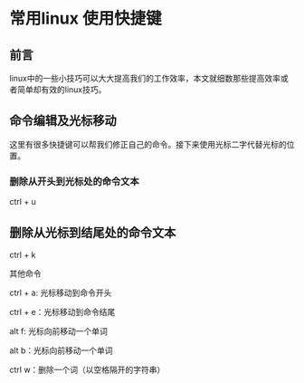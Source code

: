 # 常用linux 使用快捷键

## 前言

linux中的一些小技巧可以大大提高我们的工作效率，本文就细数那些提高效率或者简单却有效的linux技巧。

## 命令编辑及光标移动

这里有很多快捷键可以帮我们修正自己的命令。接下来使用光标二字代替光标的位置。

### 删除从开头到光标处的命令文本

 ctrl + u

## 删除从光标到结尾处的命令文本

ctrl + k

其他命令

ctrl + a: 光标移动到命令开头

ctrl + e：光标移动到命令结尾

alt  f: 光标向前移动一个单词

alt  b：光标向前移动一个单词

ctrl w：删除一个词（以空格隔开的字符串）
